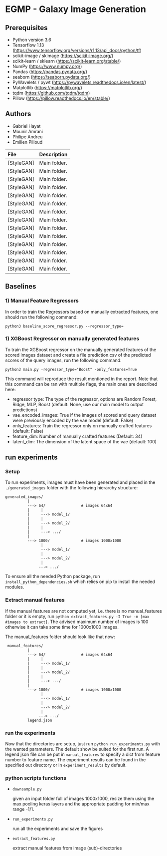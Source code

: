 # EGMP - Galaxy Image Generation

## Prerequisites
- Python version 3.6
- Tensorflow 1.13 (https://www.tensorflow.org/versions/r1.13/api_docs/python/tf)
- scikit-image / skimage (https://scikit-image.org/)
- scikit-learn / sklearn (https://scikit-learn.org/stable/)
- NumPy (https://www.numpy.org/)
- Pandas (https://pandas.pydata.org/)
- seaborn (https://seaborn.pydata.org/)
- PyWavelets / pywt (https://pywavelets.readthedocs.io/en/latest/)
- Matplotlib (https://matplotlib.org/)
- tqdm (https://github.com/tqdm/tqdm)
- Pillow (https://pillow.readthedocs.io/en/stable/)

## Authors
- Gabriel Hayat
- Mounir Amrani
- Philipe Andreu
- Emilien Pilloud 

| File | Description
| :--- | :----------
| [StyleGAN] | Main folder.
| [StyleGAN] | Main folder.
| [StyleGAN] | Main folder.
| [StyleGAN] | Main folder.
| [StyleGAN] | Main folder.
| [StyleGAN] | Main folder.
| [StyleGAN] | Main folder.
| [StyleGAN] | Main folder.
| [StyleGAN] | Main folder.
| [StyleGAN] | Main folder.
| [StyleGAN] | Main folder.
| [StyleGAN] | Main folder.
| [StyleGAN] | Main folder.
| [StyleGAN] | Main folder.

## Baselines

### 1) Manual Feature Regressors

In order to train the Regressors based on manually extracted features, one should run the following command: 

`python3 baseline_score_regressor.py --regressor_type=`

### 1) XGBoost Regressor on manually generated features


To train the XGBoost regressor on the manually generated features of the scored images dataset and create a file prediction.csv of the predicted scores of the query images, run the following command: 

`python3 main.py -regressor_type="Boost" -only_features=True`

This command will reproduce the result mentioned in the report. Note that this command can be ran with multiple flags, the main ones are described here:

- regressor type: The type of the regressor, options are Random Forest, Ridge, MLP, Boost (default: None,  use our main  model to output predictions)
- vae_encoded_images: True if the images of scored and query dataset were previously encoded by the vae model (default: False)
- only_features: Train the regressor only on manually crafted features (default: False)
- feature_dim: Number of manually crafted features (Default: 34)
- latent_dim: The dimension of the latent space of the vae (default: 100)

## run experiments
### Setup
To run experiments, images must have been generated and placed in the 
`./generated_images` folder with the following hierarchy structure:
```
generated_images/
          |
          ---> 64/                # images 64x64
          |     |
          |     ---> model_1/
          |     |
          |     ---> model_2/
          |     |
          |     ---> .../
          |
          ---> 1000/              # images 1000x1000
                |
                ---> model_1/
                |
                ---> model_2/
                |
               ---> .../

```

To ensure all the needed Python package, run `install_python_dependencies.sh` which
relies on pip to install the needed modules.

### Extract manual features
If the manual features are not computed yet, i.e. there is no manual_features folder or
it is empty, run `python extract_features.py -I True -m [max #images to extract]`.
The advised maximum number of images is 100 otherwise it can take some time for 
1000x1000 images.

The manual_features folder should look like that now:
```
 manual_features/
          |
          ---> 64/                # images 64x64
          |     |
          |     ---> model_1/
          |     |
          |     ---> model_2/
          |     |
          |     ---> .../
          |
          ---> 1000/              # images 1000x1000
                |
                ---> model_1/
                |
                ---> model_2/
                |
               ---> .../
          legend.json
```

### run the experiments
Now that the directories are setup, just run `python run_experiments.py` with the wanted
parameters. The default show be suited for the first run. A legend json file can be 
put in `manual_features` to specify a dict from feature number to feature name. 
The experiment results can be found in the specified out directory or in 
`experiment_results` by default.

### python scripts functions

- `downsample.py`

    given an input folder full of images 1000x1000, resize them using the max pooling
    keras layers and the appropriate padding for min/max range -1/1.
    
- `run_experiments.py`

    run all the experiments and save the figures
    
- `extract_features.py`

    extract manual features from image (sub)-directories
